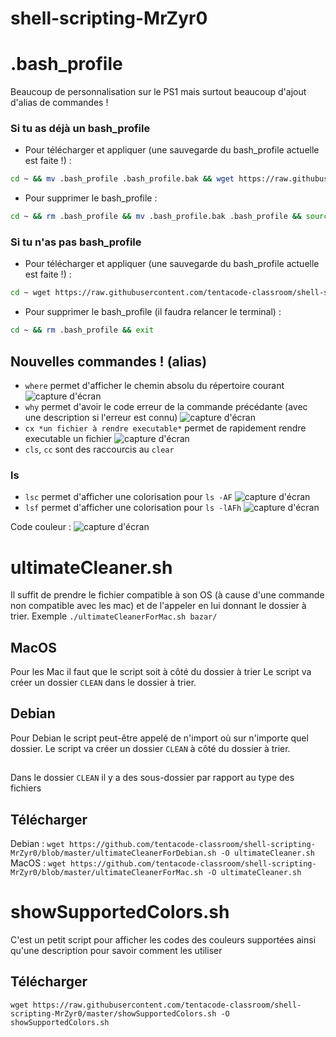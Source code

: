 # shell-scripting-MrZyr0

# .bash_profile
Beaucoup de personnalisation sur le PS1 mais surtout beaucoup d'ajout d'alias de commandes !

### Si tu as déjà un bash_profile
- Pour télécharger et appliquer (une sauvegarde du bash_profile actuelle est faite !) :
```bash
cd ~ && mv .bash_profile .bash_profile.bak && wget https://raw.githubusercontent.com/tentacode-classroom/shell-scripting-MrZyr0/master/.bash_profile -O .bash_profile && source .bash_profile
```
- Pour supprimer le bash_profile :
```bash
cd ~ && rm .bash_profile && mv .bash_profile.bak .bash_profile && source .bash_profile
```

### Si tu n'as pas bash_profile
- Pour télécharger et appliquer (une sauvegarde du bash_profile actuelle est faite !) :
```bash
cd ~ wget https://raw.githubusercontent.com/tentacode-classroom/shell-scripting-MrZyr0/master/.bash_profile -O .bash_profile && source .bash_profile
```
- Pour supprimer le bash_profile (il faudra relancer le terminal) :
```bash
cd ~ && rm .bash_profile && exit
```

## Nouvelles commandes ! (alias)
- `where` permet d'afficher le chemin absolu du répertoire courant
![capture d'écran](https://github.com/tentacode-classroom/shell-scripting-MrZyr0/blob/master/screens/where.png)
- `why` permet d'avoir le code erreur de la commande précédante (avec une description si l'erreur est connu)
![capture d'écran](https://github.com/tentacode-classroom/shell-scripting-MrZyr0/blob/master/screens/why.png)
- `cx *un fichier à rendre executable*` permet de rapidement rendre executable un fichier
![capture d'écran](https://github.com/tentacode-classroom/shell-scripting-MrZyr0/blob/master/screens/cx.png)
- `cls`, `cc` sont des raccourcis au `clear`
### ls
- `lsc` permet d'afficher une colorisation pour `ls -AF`
![capture d'écran](https://github.com/tentacode-classroom/shell-scripting-MrZyr0/blob/master/screens/lsc.png)
- `lsf` permet d'afficher une colorisation pour `ls -lAFh`
![capture d'écran](https://github.com/tentacode-classroom/shell-scripting-MrZyr0/blob/master/screens/lsf.png)

Code couleur :
![capture d'écran](https://raw.githubusercontent.com/tentacode-classroom/shell-scripting-MrZyr0/master/screens/lsCodeCouleur.PNG)

# ultimateCleaner.sh

Il suffit de prendre le fichier compatible à son OS (à cause d'une commande non compatible avec les mac) et de l'appeler en lui donnant le dossier à trier.
Exemple `./ultimateCleanerForMac.sh bazar/`

## MacOS
Pour les Mac il faut que le script soit à côté du dossier à trier
Le script va créer un dossier `CLEAN` dans le dossier à trier.

## Debian
Pour Debian le script peut-être appelé de n'import où sur n'importe quel dossier.
Le script va créer un dossier `CLEAN` à côté du dossier à trier.
##  
Dans le dossier `CLEAN` il y a des sous-dossier par rapport au type des fichiers

## Télécharger
Debian : `wget https://github.com/tentacode-classroom/shell-scripting-MrZyr0/blob/master/ultimateCleanerForDebian.sh -O ultimateCleaner.sh`
MacOS : `wget https://github.com/tentacode-classroom/shell-scripting-MrZyr0/blob/master/ultimateCleanerForMac.sh -O ultimateCleaner.sh`

# showSupportedColors.sh

C'est un petit script pour afficher les codes des couleurs supportées ainsi qu'une description pour savoir comment les utiliser

## Télécharger
`wget https://raw.githubusercontent.com/tentacode-classroom/shell-scripting-MrZyr0/master/showSupportedColors.sh -O showSupportedColors.sh`
